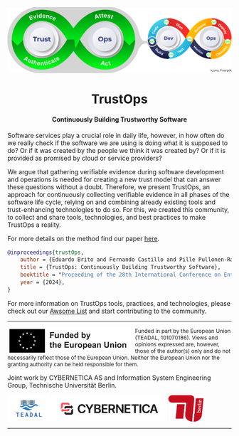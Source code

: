 <!--Banner-->
![TrustOps](./img/TrustOps.png)

<!--Header Name-->
<h1 align="center">TrustOps</h1>
<h4 align="center">Continuously Building Trustworthy
Software</h4>

<!--Start Intro-->               
<p align="left">
Software services play a crucial role in daily life, however, in how often do we really check if the software we are using is doing what it is supposed to do? Or if it was created by the people we think it was created by? Or if it is provided as promised by cloud or service providers?

We argue that gathering verifiable evidence during software development and operations is needed for creating a new trust model that can answer these questions without a doubt.
Therefore, we present TrustOps, an approach for continuously collecting verifiable evidence in all phases of the software life cycle, relying on and combining already existing tools and trust-enhancing technologies to do so. 
For this, we created this community, to collect and share tools, technologies, and best practices to make TrustOps a reality.
</p>

<!-- TODO: add doi and url to pre-print -->
For more details on the method find our paper [here]().
```bibtex
@inproceedings{trustOps,
    author = {Eduardo Brito and Fernando Castillo and Pille Pullonen-Raudvere and Sebastian Werner},
    title = {TrustOps: Continuously Building Trustworthy Software},
    booktitle = "Proceeding of the 28th International Conference on Enterprise Design, Operations and Computing",
    year = {2024},
}
```

For more information on TrustOps tools, practices, and technologies, please check out our [Awsome List]() and start contributing to the community.

<!--End Intro-->
---
<p align="left" style="font-size: 12px">
<img align="left" src="./img/eu.png" height="60">
Funded in part by the European Union (TEADAL, 101070186). Views and opinions expressed are, however, those of the author(s) only and do not necessarily reflect those of the European Union. Neither the European Union nor the granting authority can be held responsible for them.
</p>


Joint work by CYBERNETICA AS and Information System Engineering Group, Technische Universität Berlin.

<img align="center" src="./img/teadal.jpg" height="60">
<img align="center" src="./img/cyb.png" height="60">
<img align="center" src="./img/tub.svg" height="60">
 
---
